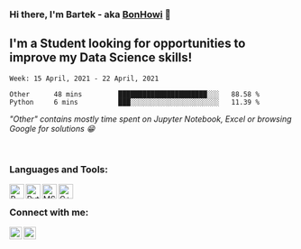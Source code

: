 ### Hi there, I'm Bartek - aka [BonHowi][linkedin] 👋


## I'm a Student looking for opportunities to improve my Data Science skills!



<!--START_SECTION:waka-->
```text
Week: 15 April, 2021 - 22 April, 2021

Other      48 mins         ██████████████████████░░░   88.58 % 
Python     6 mins          ███░░░░░░░░░░░░░░░░░░░░░░   11.39 % 
```
<!--END_SECTION:waka-->
*"Other" contains mostly time spent on Jupyter Notebook, Excel or browsing Google for solutions :grin:*

<br />

### Languages and Tools:

[<img align="left" alt="R" width="26px" src="https://upload.wikimedia.org/wikipedia/commons/thumb/1/1b/R_logo.svg/1280px-R_logo.svg.png" />][linkedin]
[<img align="left" alt="Python" width="26px" src="https://www.marinedatascience.co/img/software/logo_python.png" />][linkedin]
[<img align="left" alt="MSSQL" width="26px" src="https://user-images.githubusercontent.com/4249331/52232852-e2c4f780-28bd-11e9-835d-1e3cf3e43888.png" />][linkedin]
[<img align="left" alt="C++" width="26px" src="https://i.pinimg.com/originals/99/f8/87/99f887833c475448723d3c9ac16c179b.png" />][linkedin]

<br />

### Connect with me:

[<img align="left" alt="codeSTACKr | LinkedIn" width="22px" src="https://cdn.jsdelivr.net/npm/simple-icons@v3/icons/linkedin.svg" />][linkedin]
[<img align="left" alt="codeSTACKr | Instagram" width="22px" src="https://cdn.jsdelivr.net/npm/simple-icons@v3/icons/instagram.svg" />][instagram]

<br />
<br />



[instagram]: https://www.instagram.com/bonhowi/
[linkedin]: https://www.linkedin.com/in/bartoszadamiec/

